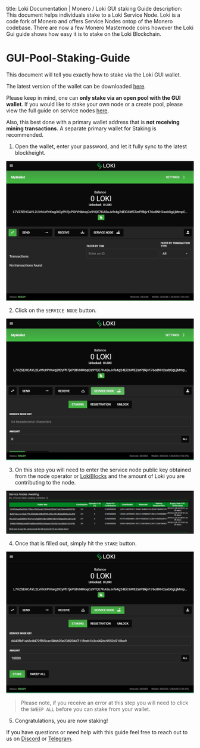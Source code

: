 title: Loki Documentation | Monero / Loki GUI staking Guide
description: This document helps individuals stake to a Loki Service Node. Loki is a code fork of Monero and offers Service Nodes ontop of the Monero codebase. There are now a few Monero Masternode coins however the Loki Gui guide shows how easy it is to stake on the Loki Blockchain.

# GUI-Pool-Staking-Guide

This document will tell you exactly how to stake via the Loki GUI wallet.

The latest version of the wallet can be downloaded [here](https://github.com/loki-project/loki-gui/releases).

Please keep in mind, one can **only stake via an open pool with the GUI wallet**. If you would like to stake your own node or a create pool, please view the full guide on service nodes [here](../SNFullGuide).

Also, this best done with a primary wallet address that is **not receiving mining transactions**. A separate primary wallet for Staking is recommended.

1) Open the wallet, enter your password, and let it fully sync to the latest blockheight.

![Open-Wallet-Fully-sync](../assets/electron-stake-step1.JPG)

2) Click on the `SERVICE NODE` button.

![Click-service-node-tab](../assets/electron-stake-step2.jpg)

3) On this step you will need to enter the service node public key obtained from the node operator or [LokiBlocks](https://lokiblocks.com/service_nodes) and the amount of Loki you are contributing to the node.

![Loki-blocks-SN-List](../assets/images/Loki_blocks_SN_list.PNG)

4) Once that is filled out, simply hit the `STAKE` button.

![Staking-step](../assets/electron-stake-step3.JPG)

> Please note, if you receive an error at this step you will need to click the `SWEEP ALL` before you can stake from your wallet.

5) Congratulations, you are now staking!

If you have questions or need help with this guide feel free to reach out to us on [Discord](https://discordapp.com/invite/67GXfD6) or [Telegram](https://t.me/LokiCommunity).
